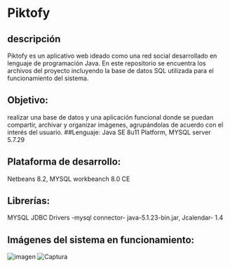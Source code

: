 # Piktofy
## descripción
Piktofy es un aplicativo web ideado como una red social desarrollado en lenguaje de programación Java. En este repositorio se encuentra los archivos del proyecto incluyendo la base de datos SQL utilizada para el funcionamiento del sistema.

## Objetivo:
realizar una base de datos y una aplicación funcional donde se puedan
compartir, archivar y organizar imágenes, agrupándolas de acuerdo con el interés del
usuario.
##Lenguaje:
Java SE 8u11 Platform, MYSQL server 5.7.29
## Plataforma de desarrollo:
Netbeans 8.2, MYSQL workbeanch 8.0 CE
## Librerías:
MYSQL JDBC Drivers -mysql connector- java-5.1.23-bin.jar, Jcalendar- 1.4 
## Imágenes del sistema en funcionamiento: 

![imagen](https://user-images.githubusercontent.com/48070038/111005393-b7444f00-8358-11eb-9256-1067819b636e.png)
![Captura](https://user-images.githubusercontent.com/48070038/111005403-bd3a3000-8358-11eb-852a-28b2e7965028.JPG)


